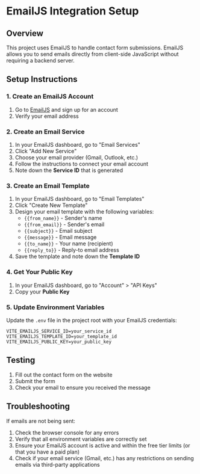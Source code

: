 # EmailJS Integration Setup

## Overview
This project uses EmailJS to handle contact form submissions. EmailJS allows you to send emails directly from client-side JavaScript without requiring a backend server.

## Setup Instructions

### 1. Create an EmailJS Account
1. Go to [EmailJS](https://www.emailjs.com/) and sign up for an account
2. Verify your email address

### 2. Create an Email Service
1. In your EmailJS dashboard, go to "Email Services"
2. Click "Add New Service"
3. Choose your email provider (Gmail, Outlook, etc.)
4. Follow the instructions to connect your email account
5. Note down the **Service ID** that is generated

### 3. Create an Email Template
1. In your EmailJS dashboard, go to "Email Templates"
2. Click "Create New Template"
3. Design your email template with the following variables:
   - `{{from_name}}` - Sender's name
   - `{{from_email}}` - Sender's email
   - `{{subject}}` - Email subject
   - `{{message}}` - Email message
   - `{{to_name}}` - Your name (recipient)
   - `{{reply_to}}` - Reply-to email address
4. Save the template and note down the **Template ID**

### 4. Get Your Public Key
1. In your EmailJS dashboard, go to "Account" > "API Keys"
2. Copy your **Public Key**

### 5. Update Environment Variables
Update the `.env` file in the project root with your EmailJS credentials:

```
VITE_EMAILJS_SERVICE_ID=your_service_id
VITE_EMAILJS_TEMPLATE_ID=your_template_id
VITE_EMAILJS_PUBLIC_KEY=your_public_key
```

## Testing
1. Fill out the contact form on the website
2. Submit the form
3. Check your email to ensure you received the message

## Troubleshooting
If emails are not being sent:
1. Check the browser console for any errors
2. Verify that all environment variables are correctly set
3. Ensure your EmailJS account is active and within the free tier limits (or that you have a paid plan)
4. Check if your email service (Gmail, etc.) has any restrictions on sending emails via third-party applications